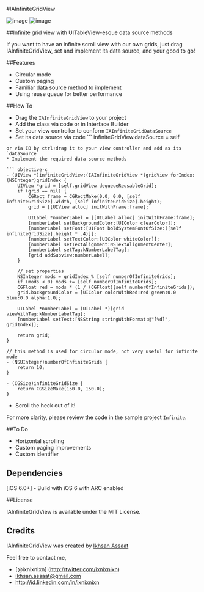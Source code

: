 #IAInfiniteGridView

![image](http://dl.dropbox.com/u/10627916/IAInfiniteGridView-1.png)
![image](http://dl.dropbox.com/u/10627916/IAInfiniteGridView-2.png)


##Infinite grid view with UITableView-esque data source methods

If you want to have an infinite scroll view with our own grids, just drag IAInfiniteGridView, set and implement its data source, and your good to go!

##Features
* Circular mode
* Custom paging
* Familiar data source method to implement
* Using reuse queue for better performance

##How To

* Drag the `IAInfiniteGridView` to your project
* Add the class via code or in Interface Builder
* Set your view controller to conform `IAInfiniteGridDataSource`
* Set its data source via code ```	infiniteGridView.dataSource = self
``` 
or via IB by ctrl+drag it to your view controller and add as its `dataSource`
* Implement the required data source methods

``` objective-c
- (UIView *)infiniteGridView:(IAInfiniteGridView *)gridView forIndex:(NSInteger)gridIndex {
    UIView *grid = [self.gridView dequeueReusableGrid];
    if (grid == nil) {
        CGRect frame = CGRectMake(0.0, 0.0, [self infiniteGridSize].width, [self infiniteGridSize].height);
        grid = [[UIView alloc] initWithFrame:frame];
        
        UILabel *numberLabel = [[UILabel alloc] initWithFrame:frame];
        [numberLabel setBackgroundColor:[UIColor clearColor]];
        [numberLabel setFont:[UIFont boldSystemFontOfSize:([self infiniteGridSize].height * .4)]];
        [numberLabel setTextColor:[UIColor whiteColor]];
        [numberLabel setTextAlignment:NSTextAlignmentCenter];
        [numberLabel setTag:kNumberLabelTag];
        [grid addSubview:numberLabel];
    }
    
    // set properties 
    NSInteger mods = gridIndex % [self numberOfInfiniteGrids];
    if (mods < 0) mods += [self numberOfInfiniteGrids];
    CGFloat red = mods * (1 / (CGFloat)[self numberOfInfiniteGrids]);
    grid.backgroundColor = [UIColor colorWithRed:red green:0.0 blue:0.0 alpha:1.0];
    
    UILabel *numberLabel = (UILabel *)[grid viewWithTag:kNumberLabelTag];
    [numberLabel setText:[NSString stringWithFormat:@"[%d]", gridIndex]];
    
    return grid;
}

// this method is used for circular mode, not very useful for infinite mode
- (NSUInteger)numberOfInfiniteGrids {
    return 10;
}

- (CGSize)infiniteGridSize {    
    return CGSizeMake(150.0, 150.0);
}
```

* Scroll the heck out of it!

For more clarity, please review the code in the sample project `Infinite`.

##To Do 
* Horizontal scrolling
* Custom paging improvements
* Custom identifier

## Dependencies
 [iOS 6.0+] - Build with iOS 6 with ARC enabled

##License

IAInfiniteGridView is available under the MIT License.

## Credits

IAInfiniteGridView was created by [Ikhsan Assaat](https://github.com/ixnixnixn) 

Feel free to contact me,

- [@ixnixnixn] (http://twitter.com/ixnixnixn)
- ikhsan.assaat@gmail.com
- http://id.linkedin.com/in/ixnixnixn